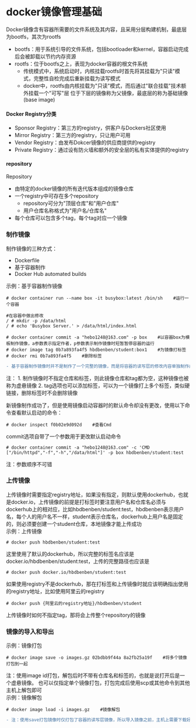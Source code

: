 docker镜像管理基础
=================

Docker镜像含有容器所需要的文件系统及其内容，且采用分层构建机制，最底层为bootfs，其次为rootfs
- bootfs：用于系统引导的文件系统，包括bootloader和kernel，容器启动完成后会被卸载以节约内存资源
- rootfs：位于bootfs之上，表现为docker容器的根文件系统
	* 传统模式中，系统启动时，内核挂载rootfs时首先将其挂载为"只读"模式，完整性自检完成后重新挂载为读写模式
	* docker中，rootfs由内核挂载为"只读"模式，而后通过"联合挂载"技术额外挂载一个"可写"层
位于下层的镜像称为父镜像，最底层的称为基础镜像(base image)

#### Docker Registry分类
- Sponsor Registry：第三方的registry，供客户与Dockers社区使用
- Mirror Registry：第三方的registry，只让用户可用
- Vendor Registry：由发布Dokcer镜像的供应商提供的registry
- Private Registry：通过设有防火墙和额外的安全层的私有实体提供的registry

#### repository
Repository
- 由特定的docker镜像的所有迭代版本组成的镜像仓库
- 一个registry中可存在多个repository
	- repository可分为"顶层仓库"和"用户仓库"
	- 用户仓库名称格式为"用户名/仓库名"
- 每个仓库可以包含多个tag，每个tag对应一个镜像

### 制作镜像
制作镜像的三种方式：
* Dockerfile
* 基于容器制作
* Docker Hub automated builds

示例：基于容器制作镜像
```shell
# docker container run --name box -it busybox:latest /bin/sh    #运行一个容器

#在容器中做出修改
/ # mkdir -p /data/html
/ # echo 'Busybox Server.' > /data/html/index.html

# docker container commit -a "hebo1248@163.com" -p box    #以容器box为模板制作镜像，a参数表示指定作者，p参数表示制作镜像时短暂暂停容器的运行
# docker image tag 0b7a893fa4f5 hbdbenben/student:box1    #为镜像打标签
# docker rmi 0b7a893fa4f5    #删除标签
```
```diff
- 基于容器制作镜像时并不是制作了一个完整的镜像，而是将容器的读写层的修改内容单独制作成了一个镜像
```
注：
	1. 制作镜像时不指定仓库和标签，则此镜像仓库和tag都为空，这种镜像也被称为虚悬镜像
	2. tag选项也可以添加标签，可以为一个镜像打上多个标签，类似硬链接，删除标签时不会删除镜像

新镜像制作成功了，但是使用镜像启动容器时的默认命令却没有更改，使用以下命令查看默认启动的命令：
```shell
# docker inspect f0b02e9d092d    #查看Cmd
```
commit选项自带了一个参数用于更改默认启动命令
```shell
# docker container commit -a "hebo1248@163.com" -c 'CMD ["/bin/httpd","-f","-h","/data/html"]' -p box hbdbenben/student:test
```
注：参数顺序不可错

### 上传镜像
上传镜像时需要指定registry地址，如果没有指定，则默认使用dockerhub，也就是docker.io，上传镜像的前提是打标签时要注意用户名和仓库名必须与dockerhub上的相对应，比如hbdbenben/student:test，hbdbenben表示用户名，每个人的用户名不一样，student表示仓库名，dockerhub上用户名是固定的，则必须要创建一个student仓库，本地镜像才能上传成功 <br />
示例：上传镜像
```shell
# docker push hbdbenben/student:test
```
这里使用了默认的dockerhub，所以完整的标签名应该是docker.io/hbdbenben/student:test，上传的完整路径也应该是
```shell
# docker push docker.io/hbdbenben/student:test
```
如果使用registry不是dockerhub，那在打标签和上传镜像时就应该明确指出使用的registry地址，比如使用阿里云的registry
```shell
# docker push {阿里云的registry地址}/hbdbenben/student
```
上传镜像时如何不指定tag，那将会上传整个repository的镜像

### 镜像的导入和导出
示例：镜像打包
```shell
# docker image save -o images.gz 02bdbb9f44a 8a2fb25a19f    #将多个镜像打包到一起
```
注：使用image id打包，解包后时不带有仓库名和标签的，也就是说打开后是一个虚悬镜像。
也可以仅指定单个镜像打包，打包完成后使用scp或其他命令到其他主机上解包即可 <br />
示例：镜像解包
```shell
# docker image load -i images.gz    #镜像解包
```
```diff
- 注：使用save打包镜像时仅打包了容器的读写层镜像，所以导入镜像之前，主机上需要下载好对应的base image，否则直接运行解包的镜像时还是会先pull基础镜像
```
